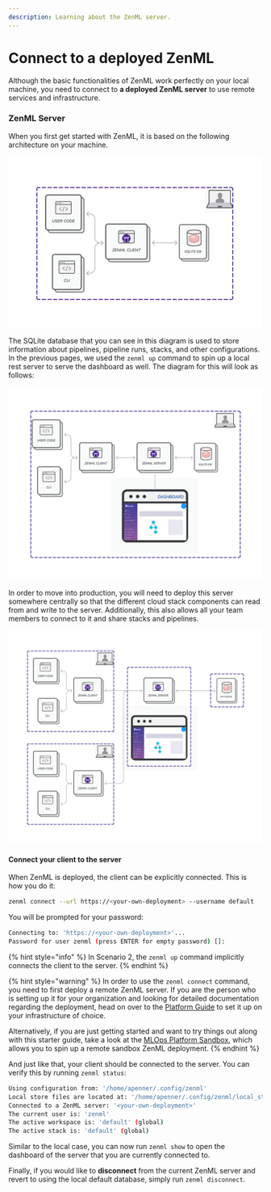 ```yaml
---
description: Learning about the ZenML server.
---
```


# Connect to a deployed ZenML

Although the basic functionalities of ZenML work perfectly on your local machine, you need to connect to **a deployed ZenML server** to use remote services and infrastructure.

### ZenML Server

When you first get started with ZenML, it is based on the following architecture on your machine.

![Scenario 1: ZenML default local configuration](../../.gitbook/assets/Scenario1.png)

The SQLite database that you can see in this diagram is used to store information about pipelines, pipeline runs, stacks, and other configurations. In the previous pages, we used the `zenml up` command to spin up a local rest server to serve the dashboard as well. The diagram for this will look as follows:

![Scenario 2: ZenML with a local REST Server](../../.gitbook/assets/Scenario2.png)

In order to move into production, you will need to deploy this server somewhere centrally so that the different cloud stack components can read from and write to the server. Additionally, this also allows all your team members to connect to it and share stacks and pipelines.

![Scenario 3: Deployed ZenML Server](../../.gitbook/assets/Scenario3.png)

#### Connect your client to the server

When ZenML is deployed, the client can be explicitly connected. This is how you do it:

```bash
zenml connect --url https://<your-own-deployment> --username default
```

You will be prompted for your password:

```bash
Connecting to: 'https://<your-own-deployment>'...
Password for user zenml (press ENTER for empty password) []:
```

{% hint style="info" %}
In Scenario 2, the `zenml up` command implicitly connects the client to the server.
{% endhint %}

{% hint style="warning" %}
In order to use the `zenml connect` command, you need to first deploy a remote ZenML server. If you are the person who is setting up it for your organization and looking for detailed documentation regarding the deployment, head on over to the [Platform Guide](../../platform-guide/set-up-your-mlops-platform/set-up-your-mlops-platform.md) to set it up on your infrastructure of choice.

Alternatively, if you are just getting started and want to try things out along with this starter guide, take a look at the [MLOps Platform Sandbox](switch-to-production.md), which allows you to spin up a remote sandbox ZenML deployment.
{% endhint %}

And just like that, your client should be connected to the server. You can verify this by running `zenml status`:

```bash
Using configuration from: '/home/apenner/.config/zenml'
Local store files are located at: '/home/apenner/.config/zenml/local_stores'
Connected to a ZenML server: '<your-own-deployment>'
The current user is: 'zenml'
The active workspace is: 'default' (global)
The active stack is: 'default' (global)
```

Similar to the local case, you can now run `zenml show` to open the dashboard of the server that you are currently connected to.

Finally, if you would like to **disconnect** from the current ZenML server and revert to using the local default database, simply run `zenml disconnect`.
